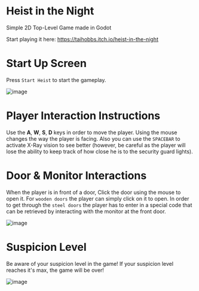 # Heist in the Night
Simple 2D Top-Level Game made in Godot

Start playing it here: https://taihobbs.itch.io/heist-in-the-night

# Start Up Screen
Press `Start Heist` to start the gameplay.

![image](https://user-images.githubusercontent.com/35228941/159798601-b1fc5070-2362-4682-b09c-7cb614795fe2.png)


# Player Interaction Instructions
Use the **A**, **W**, **S**, **D** keys in order to move the player. Using the mouse changes the way the player is facing. Also you can use the `SPACEBAR` to activate X-Ray vision to see better (however, be careful as the player will lose the ability to keep track of how close he is to the security guard lights).

# Door & Monitor Interactions
When the player is in front of a door, Click the door using the mouse to open it. For `wooden doors` the player can simply click on it to open. In order to get through the `steel doors` the player has to enter in a special code that can be retrieved by interacting with the monitor at the front door.

![image](https://user-images.githubusercontent.com/35228941/159800039-5df18b1e-c581-46a5-a92f-1982bd890e2b.png)

# Suspicion Level
Be aware of your suspicion level in the game! If your suspicion level reaches it's max, the game will be over!

![image](https://user-images.githubusercontent.com/35228941/159800305-4be955b3-48ac-4904-9e94-1215e335b9de.png)





